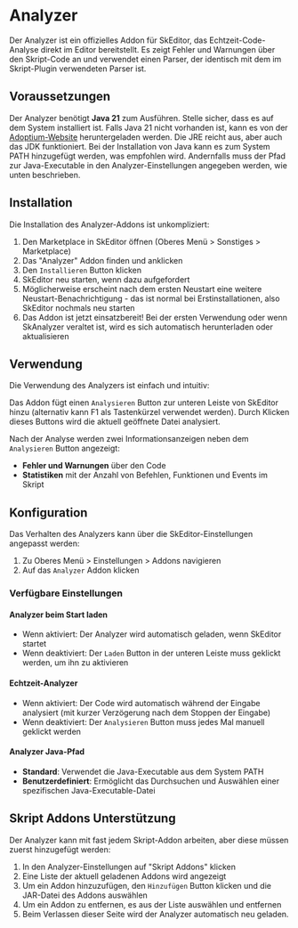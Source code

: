 ﻿---
prev:
   text: 'Experimente - Hex Vorschau'
   link: '/de-DE/usage/experiments/hex-preview'
next: 
   text: 'Erweiterungen - Eine Erweiterung erstellen'
   link: '/de-DE/addons/creating-an-addon'
---

# Analyzer

Der Analyzer ist ein offizielles Addon für SkEditor, das Echtzeit-Code-Analyse direkt im Editor bereitstellt. Es zeigt Fehler und Warnungen über den Skript-Code an und verwendet einen Parser, der identisch mit dem im Skript-Plugin verwendeten Parser ist.

## Voraussetzungen

Der Analyzer benötigt **Java 21** zum Ausführen. Stelle sicher, dass es auf dem System installiert ist. Falls Java 21 nicht vorhanden ist, kann es von der [Adoptium-Website](https://adoptium.net/) heruntergeladen werden. Die JRE reicht aus, aber auch das JDK funktioniert.
Bei der Installation von Java kann es zum System PATH hinzugefügt werden, was empfohlen wird. Andernfalls muss der Pfad zur Java-Executable in den Analyzer-Einstellungen angegeben werden, wie unten beschrieben.

## Installation

Die Installation des Analyzer-Addons ist unkompliziert:

1. Den Marketplace in SkEditor öffnen (Oberes Menü > Sonstiges > Marketplace)
2. Das "Analyzer" Addon finden und anklicken
3. Den `Installieren` Button klicken
4. SkEditor neu starten, wenn dazu aufgefordert
5. Möglicherweise erscheint nach dem ersten Neustart eine weitere Neustart-Benachrichtigung - das ist normal bei Erstinstallationen, also SkEditor nochmals neu starten
6. Das Addon ist jetzt einsatzbereit! Bei der ersten Verwendung oder wenn SkAnalyzer veraltet ist, wird es sich automatisch herunterladen oder aktualisieren

## Verwendung

Die Verwendung des Analyzers ist einfach und intuitiv:

Das Addon fügt einen `Analysieren` Button zur unteren Leiste von SkEditor hinzu (alternativ kann F1 als Tastenkürzel verwendet werden). Durch Klicken dieses Buttons wird die aktuell geöffnete Datei analysiert.

Nach der Analyse werden zwei Informationsanzeigen neben dem `Analysieren` Button angezeigt:

- **Fehler und Warnungen** über den Code
- **Statistiken** mit der Anzahl von Befehlen, Funktionen und Events im Skript

## Konfiguration

Das Verhalten des Analyzers kann über die SkEditor-Einstellungen angepasst werden:

1. Zu Oberes Menü > Einstellungen > Addons navigieren
2. Auf das `Analyzer` Addon klicken

### Verfügbare Einstellungen

#### Analyzer beim Start laden

- Wenn aktiviert: Der Analyzer wird automatisch geladen, wenn SkEditor startet
- Wenn deaktiviert: Der `Laden` Button in der unteren Leiste muss geklickt werden, um ihn zu aktivieren

#### Echtzeit-Analyzer

- Wenn aktiviert: Der Code wird automatisch während der Eingabe analysiert (mit kurzer Verzögerung nach dem Stoppen der Eingabe)
- Wenn deaktiviert: Der `Analysieren` Button muss jedes Mal manuell geklickt werden

#### Analyzer Java-Pfad

- **Standard**: Verwendet die Java-Executable aus dem System PATH
- **Benutzerdefiniert**: Ermöglicht das Durchsuchen und Auswählen einer spezifischen Java-Executable-Datei

## Skript Addons Unterstützung

Der Analyzer kann mit fast jedem Skript-Addon arbeiten, aber diese müssen zuerst hinzugefügt werden:

1. In den Analyzer-Einstellungen auf "Skript Addons" klicken
2. Eine Liste der aktuell geladenen Addons wird angezeigt
3. Um ein Addon hinzuzufügen, den `Hinzufügen` Button klicken und die JAR-Datei des Addons auswählen
4. Um ein Addon zu entfernen, es aus der Liste auswählen und entfernen
5. Beim Verlassen dieser Seite wird der Analyzer automatisch neu geladen.
